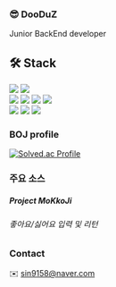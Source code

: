 ### 😎 DooDuZ
Junior BackEnd developer

🛠️ Stack
---
<img src="https://img.shields.io/badge/JAVA-007396?style=for-the-badge&logo=java&logoColor=white"> <img src="https://img.shields.io/badge/Spring%20Boot-6DB33F?style=for-the-badge&logo=Spring%20Boot&logoColor=white">  
<img src="https://img.shields.io/badge/javascript-F7DF1E?style=for-the-badge&logo=javascript&logoColor=black"> <img src="https://img.shields.io/badge/react-61DAFB?style=for-the-badge&logo=react&logoColor=black"> <img src="https://img.shields.io/badge/html-E34F26?style=for-the-badge&logo=html5&logoColor=white"> <img src="https://img.shields.io/badge/css-1572B6?style=for-the-badge&logo=css3&logoColor=white">  
<img src="https://img.shields.io/badge/mysql-4479A1?style=for-the-badge&logo=mysql&logoColor=white"> <img src="https://img.shields.io/badge/aws-orange?style=for-the-badge&logo=amazon%20aws&logoColor=white"> <img src="https://img.shields.io/badge/github-181717?style=for-the-badge&logo=github&logoColor=white">

### BOJ profile
[![Solved.ac Profile](http://mazassumnida.wtf/api/v2/generate_badge?boj=sin9158)](https://solved.ac/sin9158/)

### 주요 소스

##### Project MoKkoJi
###### 좋아요/싫어요 입력 및 리턴

### Contact
✉️ sin9158@naver.com
